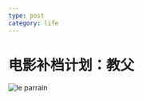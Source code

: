 ```yaml
---
type: post
category: life
---
```

# 电影补档计划：教父

![le parrain](https://img3.doubanio.com/view/photo/l/public/p1853232210.webp)